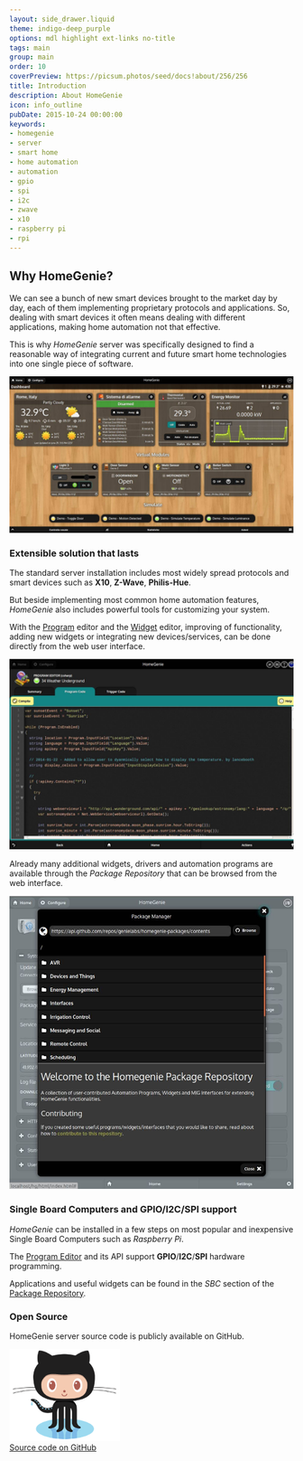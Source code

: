 ```yaml
---
layout: side_drawer.liquid
theme: indigo-deep_purple
options: mdl highlight ext-links no-title
tags: main
group: main
order: 10
coverPreview: https://picsum.photos/seed/docs!about/256/256
title: Introduction
description: About HomeGenie
icon: info_outline
pubDate: 2015-10-24 00:00:00
keywords:
- homegenie
- server
- smart home
- home automation
- automation
- gpio
- spi
- i2c
- zwave
- x10
- raspberry pi
- rpi
---
```


## Why HomeGenie?

We can see a bunch of new smart devices brought to the market day by day,
each of them implementing proprietary protocols and applications.
So, dealing with smart devices it often means dealing with
different applications, making home automation not that effective.

This is why *HomeGenie* server was specifically designed to find a
reasonable way of integrating current and future smart home
technologies into one single piece of software.

<div class="media-container">
    <img self="size-medium" src="images/dashboard_page_01.jpg">
</div>

### Extensible solution that lasts

The standard server installation includes most widely spread protocols
and smart devices such as **X10**, **Z-Wave**, **Philis-Hue**.

But beside implementing most common home automation features,
*HomeGenie* also includes powerful tools for customizing your system.

With the [Program](#/develop/programs) editor and the [Widget](#/develop/widgets) editor,
improving of functionality, adding new widgets or integrating
new devices/services, can be done directly from the web user interface.

<div class="media-container">
    <img self="size-medium" src="images/program_editor_01.jpg" />
</div>

Already many additional widgets, drivers and automation programs are available
through the *Package Repository* that can be browsed from the web interface.

<div class="media-container">
    <img self="size-medium" src="images/package_repos.jpg" />
</div>


### Single Board Computers and GPIO/I2C/SPI support

*HomeGenie* can be installed in a few steps on most popular and inexpensive Single Board Computers
such as *Raspberry Pi*.

The [Program Editor](#/develop/programs) and its API support **GPIO**/**I2C**/**SPI**
hardware programming.

Applications and useful widgets can be found in the *SBC* section of the
<a href="https://github.com/genielabs/homegenie-packages/tree/master/packages/Single%20Board%20Computers/Raspberry%20Pi">Package Repository</a>.


### Open Source

HomeGenie server source code is publicly available on GitHub.

<div class="media-container">
    <a href="https://github.com/genielabs/HomeGenie"><img width="196" src="images/github.png" /></a>
    <br />
    <a href="https://github.com/genielabs/HomeGenie">Source code on GitHub</a>
</div>
